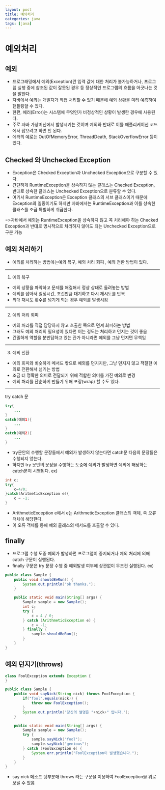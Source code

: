 ```yaml
---
layout: post
title: 예외처리
categories: java
tags: [java]
---
```


예외처리
================

예외
--------------------
+ 프로그래밍에서 예외(Exception)란 입력 값에 대한 처리가 불가능하거나, 프로그램 실행 중에 참조된 값이 잘못된 경우 등 정상적인 프로그램의 흐름을 어긋나는 것을 말한다. 
+ 자바에서 예외는 개발자가 직접 처리할 수 있기 때문에 예외 상황을 미리 예측하여 핸들링할 수 있다.
+ 한편, 에러(Error)는 시스템에 무엇인가 비정상적인 상황이 발생한 경우에 사용된다. 
+ 주로 자바 가상머신에서 발생시키는 것이며 예외와 반대로 이를 애플리케이션 코드에서 잡으려고 하면 안 된다. 
+ 에러의 예로는 OutOfMemoryError, ThreadDeath, StackOverflowError 등이 있다.

Checked 와 Unchecked Exception
----------------------------
+ Exception은 Checked Exception과 Unchecked Exception으로 구분할 수 있다.
+ 간단하게 RuntimeException을 상속하지 않는 클래스는 Checked Exception, 반대로 상속한 클래스는 Unchecked Exception으로 분류할 수 있다.
+ 여기서 RuntimeException은 Exception 클래스의 서브 클래스이기 때문에 Exception의 일종이기도 하지만 자바에서는 RuntimeException과 이를 상속한 클래스를 조금 특별하게 취급한다.

=>자바에서 예외는 RuntimeException을 상속하지 않고 꼭 처리해야 하는 Checked Exception과 반대로 명시적으로 처리하지 않아도 되는 Unchecked Exception으로 구분 가능

예외 처리하기
-----------------
+ 예외를 처리하는 방법에는예외 복구, 예외 처리 회피 , 예외 전환 방법이 있다.
---------------------------------------------------------
1. 예외 복구
+ 예외 상황을 파악하고 문제를 해결해서 정상 상태로 돌려놓는 방법
+ 예외를 잡아서 일정시간, 조건만큼 대기하고 다시 재시도를 반복
+ 최대 재시도 횟수를 넘기게 되는 경우 예외를 발생시킴
------------------------------------------------------
2. 예외 처리 회피
+ 예외 처리를 직접 담당하지 않고 호출한 쪽으로 던져 회피하는 방법
+ 그래도 예외 처리의 필요성이 있다면 어는 정도는 처리하고 던지는 것이 좋음
+ 긴밀하게 역할을 분반담하고 있는 관가 아니라면 예외를 그냥 던지면 무책임
-----------------------------------------------------
3. 예외 전환
+ 예외 회피와 비슷하게 메서드 밖으로 예외를 던지지만, 그냥 던지지 않고 적절한 예외로 전환해서 넘기는 방법
+ 조금 더 명확한 의미로 전달되기 위해 적합한 의미를 가진 예외로 변경
+ 예외 처리를 단순하게 만들기 위해 포장(wrap) 할 수도 있다.
-----------------------------------------------------------
try catch 문
```java
try{
    ...
}
catch(예외1){
    ...
}
catch(예외2){
    ...
}
```
+ try문안의 수행할 문장들에서 예외가 발생하지 않는다면 catch문 다음의 문장들은 수행되지 않는다.
+ 하지만 try 문안의 문장을 수행하는 도중에 예외가 발생하면 예외에 해당하는 catch문이 시행된다.
ex)
```java
int c;
try{
    c=4/0;
}catch(AritmeticException e){
    c = -1;
}
```
+ ArithmeticException e에서 e는 ArithmeticException 클래스의 객체, 즉 오류 객체에 해당한다.
+ 이 오류 객체를 통해 예외 클래스의 메서드를 호출할 수 있다.

finally
---------------------
+ 프로그램 수행 도중 예외가 발생하면 프로그램이 중지되거나 예외 처리에 의해 catch 구문이 실행된다.
+ finally 구문은 try 문장 수행 중 예외발생 여부에 상관없이 무조건 실행된다.
ex)
```java
public class Sample {
    public void shouldBeRun() {
        System.out.println("ok thanks.");
    }

    public static void main(String[] args) {
        Sample sample = new Sample();
        int c;
        try {
            c = 4 / 0;
        } catch (ArithmeticException e) {
            c = -1;
        } finally {
            sample.shouldBeRun();
        }
    }
}
```

예외 던지기(throws)
--------------------------------
```java
class FoolException extends Exception {
}

public class Sample {
    public void sayNick(String nick) throws FoolException {
        if("fool".equals(nick)) {
            throw new FoolException();
        }
        System.out.println("당신의 별명은 "+nick+" 입니다.");
    }

    public static void main(String[] args) {
        Sample sample = new Sample();
        try {
            sample.sayNick("fool");
            sample.sayNick("genious");
        } catch (FoolException e) {
            System.err.println("FoolException이 발생했습니다.");
        }
    }
}
```
+ say nick 메소드 뒷부분애 throws 라는 구문을 이용하여 FoolException을 위로 보낼 수 있음
